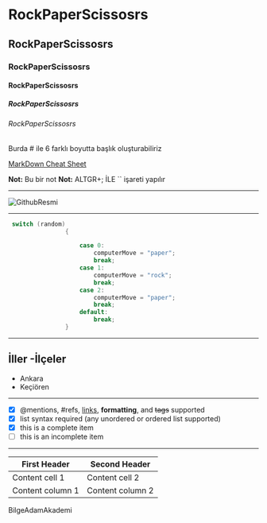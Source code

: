 # RockPaperScissosrs
## RockPaperScissosrs
### RockPaperScissosrs
#### RockPaperScissosrs
##### RockPaperScissosrs
###### RockPaperScissosrs

Burda # ile 6 farklı boyutta başlık oluşturabiliriz 


 [MarkDown Cheat Sheet ](https://enterprise.github.com/downloads/en/markdown-cheatsheet.pdf)
 
 **Not:** Bu bir not
  **Not:** ALTGR+; İLE `` işareti yapılır
 
    
    
----
![GithubResmi](https://www.sonsuzteknoloji.com/wp-content/uploads/2020/12/githup.jpg)

----
``` cs
 switch (random)
                {

                    case 0:
                        computerMove = "paper";
                        break;
                    case 1:
                        computerMove = "rock";
                        break;
                    case 2:
                        computerMove = "paper";
                        break;
                    default:
                        break;
                }              
```
----

## İller -İlçeler
- Ankara
- Keçiören

----

- [x] @mentions, #refs, [links](),
**formatting**, and <del>tags</del>
supported
- [x] list syntax required (any
unordered or ordered list supported)
- [x] this is a complete item
- [ ] this is an incomplete item

 ----
 First Header | Second Header
------------ | -------------
Content cell 1 | Content cell 2
Content column 1 | Content column 2

BilgeAdamAkademi
